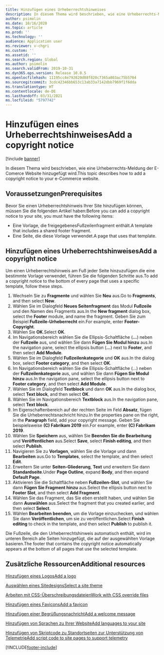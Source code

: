```yaml
---
title: Hinzufügen eines Urheberrechtshinweises
description: In diesem Thema wird beschrieben, wie eine Urheberrechts-Meldung der E-Comerce Website hinzugefügt wird.
author: psimolin
ms.date: 10/16/2020
ms.topic: article
ms.prod: ''
ms.technology: ''
audience: Application user
ms.reviewer: v-chgri
ms.custom: ''
ms.assetid: ''
ms.search.region: Global
ms.author: psimolin
ms.search.validFrom: 2019-10-31
ms.dyn365.ops.version: Release 10.0.5
ms.openlocfilehash: 11195cc4e792820d88f820c7365a803ac75b5704
ms.sourcegitcommit: 3cdc42346bb653c13ab33a7142dbb7969f1f6dda
ms.translationtype: HT
ms.contentlocale: de-DE
ms.lasthandoff: 03/31/2021
ms.locfileid: "5797742"
---
```

# <a name="add-a-copyright-notice"></a><span data-ttu-id="3637a-103">Hinzufügen eines Urheberrechtshinweises</span><span class="sxs-lookup"><span data-stu-id="3637a-103">Add a copyright notice</span></span>

[!include [banner](includes/banner.md)]

<span data-ttu-id="3637a-104">In diesem Thema wird beschrieben, wie eine Urheberrechts-Meldung der E-Comerce Website hinzugefügt wird.</span><span class="sxs-lookup"><span data-stu-id="3637a-104">This topic describes how to add a copyright notice to your e-Commerce website.</span></span>

## <a name="prerequisites"></a><span data-ttu-id="3637a-105">Voraussetzungen</span><span class="sxs-lookup"><span data-stu-id="3637a-105">Prerequisites</span></span>

<span data-ttu-id="3637a-106">Bevor Sie einen Urheberrechtshinweis Ihrer Site hinzufügen können, müssen Sie die folgenden Artikel haben:</span><span class="sxs-lookup"><span data-stu-id="3637a-106">Before you can add a copyright notice to your site, you must have the following items:</span></span>

- <span data-ttu-id="3637a-107">Eine Vorlage, die freigegebenesFußzeilenfragment enthält.</span><span class="sxs-lookup"><span data-stu-id="3637a-107">A template that includes a shared footer fragment.</span></span>
- <span data-ttu-id="3637a-108">Eine Seite, die diese Vorlage verwendet.</span><span class="sxs-lookup"><span data-stu-id="3637a-108">A page that uses that template.</span></span>

## <a name="add-a-copyright-notice"></a><span data-ttu-id="3637a-109">Hinzufügen eines Urheberrechtshinweises</span><span class="sxs-lookup"><span data-stu-id="3637a-109">Add a copyright notice</span></span>

<span data-ttu-id="3637a-110">Um einen Urheberrechtshinweis am Fuß jeder Seite hinzuzufügen die eine bestimmte Vorlage verwendet, führen Sie die folgenden Schritte aus.</span><span class="sxs-lookup"><span data-stu-id="3637a-110">To add a copyright notice to the bottom of every page that uses a specific template, follow these steps.</span></span>

1. <span data-ttu-id="3637a-111">Wechseln Sie zu **Fragmente** und wählen Sie **Neu** aus.</span><span class="sxs-lookup"><span data-stu-id="3637a-111">Go to **Fragments**, and then select **New**.</span></span>
1. <span data-ttu-id="3637a-112">Wählen Sie im Dialogfeld **Neues Seitenfragment** das Modul **Fußzeile** und den Namen des Fragments aus.</span><span class="sxs-lookup"><span data-stu-id="3637a-112">In the **New fragment** dialog box, select the **Footer** module, and name the fragment.</span></span> <span data-ttu-id="3637a-113">Geben Sie zum Beispiel **Fußzeile-Urheberrecht** ein.</span><span class="sxs-lookup"><span data-stu-id="3637a-113">For example, enter **Footer-Copyright**.</span></span>
1. <span data-ttu-id="3637a-114">Wählen Sie **OK**.</span><span class="sxs-lookup"><span data-stu-id="3637a-114">Select **OK**.</span></span>
1. <span data-ttu-id="3637a-115">Im Navigationsbereich wählen Sie die Ellipsis-Schaltfläche (**...**) neben der **Fußzeile** aus, und wählen Sie dann **Fügen Sie Modul hinzu** aus.</span><span class="sxs-lookup"><span data-stu-id="3637a-115">In the navigation pane, select the ellipsis button (**...**) next to **Footer**, and then select **Add Module**.</span></span>
1. <span data-ttu-id="3637a-116">Wählen Sie im Dialogfeld **Fußzeilenkategorie** und **OK** aus.</span><span class="sxs-lookup"><span data-stu-id="3637a-116">In the dialog box, select **Footer category**, and then select **OK**.</span></span>
1. <span data-ttu-id="3637a-117">Im Navigationsbereich wählen Sie die Ellipsis-Schaltfläche (...) neben der **Fußzeilenkategorie** aus, und wählen Sie dann **Fügen Sie Modul hinzu** aus.</span><span class="sxs-lookup"><span data-stu-id="3637a-117">In the navigation pane, select the ellipsis button next to **Footer category**, and then select **Add Module**.</span></span>
1. <span data-ttu-id="3637a-118">Wählen Sie im Dialogfeld **Textblock** und dann **OK** aus.</span><span class="sxs-lookup"><span data-stu-id="3637a-118">In the dialog box, select **Text block**, and then select **OK**.</span></span>
1. <span data-ttu-id="3637a-119">Wählen Sie im Navigationsbereich **Textblock** aus.</span><span class="sxs-lookup"><span data-stu-id="3637a-119">In the navigation pane, select **Text block**.</span></span>
1. <span data-ttu-id="3637a-120">Im Eigenschaftenbereich auf der rechten Seite im Feld **Absatz**, fügen Sie die Urheberrechtsnachricht hinzu.</span><span class="sxs-lookup"><span data-stu-id="3637a-120">In the properties pane on the right, in the **Paragraph** field, add your copyright message.</span></span> <span data-ttu-id="3637a-121">Geben Sie beispielsweise **(C) Fabrikam 2019** ein.</span><span class="sxs-lookup"><span data-stu-id="3637a-121">For example, enter **(C) Fabrikam 2019**.</span></span>
1. <span data-ttu-id="3637a-122">Wählen Sie **Speichern** aus, wählen Sie **Beenden Sie die Bearbeitung** und **Veröffentlichen** aus.</span><span class="sxs-lookup"><span data-stu-id="3637a-122">Select **Save**, select **Finish editing**, and then select **Publish**.</span></span>
1. <span data-ttu-id="3637a-123">Navigieren Sie zu **Vorlagen**, wählen Sie die Vorlage und dann **Bearbeiten** aus.</span><span class="sxs-lookup"><span data-stu-id="3637a-123">Go to **Templates**, select the template, and then select **Edit**.</span></span>
1. <span data-ttu-id="3637a-124">Erweitern Sie unter **Seiten-Gliederung**, **Text** und erweitern Sie dann **Standardseite**.</span><span class="sxs-lookup"><span data-stu-id="3637a-124">Under **Page Outline**, expand **Body**, and then expand **Default Page**.</span></span>
1. <span data-ttu-id="3637a-125">Aktivieren Sie die Schaltfläche neben **Fußzeilen-Slot**, und wählen Sie dann **Fügen Sie Fragment hinzu** aus.</span><span class="sxs-lookup"><span data-stu-id="3637a-125">Select the ellipsis button next to **Footer Slot**, and then select **Add Fragment**.</span></span>
1. <span data-ttu-id="3637a-126">Wählen Sie das Fragment, das Sie eben erstellt haben, und wählen Sie dann **Auswählen** aus.</span><span class="sxs-lookup"><span data-stu-id="3637a-126">Select the fragment that you created earlier, and then select **Select**.</span></span>
1. <span data-ttu-id="3637a-127">Wählen **Bearbeiten beenden**, um die Vorlage einzuchecken, und wählen Sie dann **Veröffentlichen**, um sie zu veröffentlichen.</span><span class="sxs-lookup"><span data-stu-id="3637a-127">Select **Finish editing** to check in the template, and then select **Publish** to publish it.</span></span>

<span data-ttu-id="3637a-128">Die Fußzeile, die den Urheberrechtshinweis automatisch enthält, wird im unteren Bereich alle Seiten hinzugefügt, die auf der ausgewählten Vorlage basieren.</span><span class="sxs-lookup"><span data-stu-id="3637a-128">The footer that contains the copyright notice automatically appears at the bottom of all pages that use the selected template.</span></span>

## <a name="additional-resources"></a><span data-ttu-id="3637a-129">Zusätzliche Ressourcen</span><span class="sxs-lookup"><span data-stu-id="3637a-129">Additional resources</span></span>

[<span data-ttu-id="3637a-130">Hinzufügen eines Logos</span><span class="sxs-lookup"><span data-stu-id="3637a-130">Add a logo</span></span>](add-logo.md)

[<span data-ttu-id="3637a-131">Auswählen eines Sitedesigns</span><span class="sxs-lookup"><span data-stu-id="3637a-131">Select a site theme</span></span>](select-site-theme.md)

[<span data-ttu-id="3637a-132">Arbeiten mit CSS-Überschreibungsdateien</span><span class="sxs-lookup"><span data-stu-id="3637a-132">Work with CSS override files</span></span>](css-override-files.md)

[<span data-ttu-id="3637a-133">Hinzufügen eines Favicons</span><span class="sxs-lookup"><span data-stu-id="3637a-133">Add a favicon</span></span>](add-favicon.md)

[<span data-ttu-id="3637a-134">Hinzufügen einer Begrüßungsnachricht</span><span class="sxs-lookup"><span data-stu-id="3637a-134">Add a welcome message</span></span>](add-welcome-message.md)

[<span data-ttu-id="3637a-135">Hinzufügen von Sprachen zu Ihrer Website</span><span class="sxs-lookup"><span data-stu-id="3637a-135">Add languages to your site</span></span>](add-languages-to-site.md)

[<span data-ttu-id="3637a-136">Hinzufügen von Skriptcode zu Standortseiten zur Unterstützung von Telemetrie</span><span class="sxs-lookup"><span data-stu-id="3637a-136">Add script code to site pages to support telemetry</span></span>](add-telemetry.md)



[!INCLUDE[footer-include](../includes/footer-banner.md)]